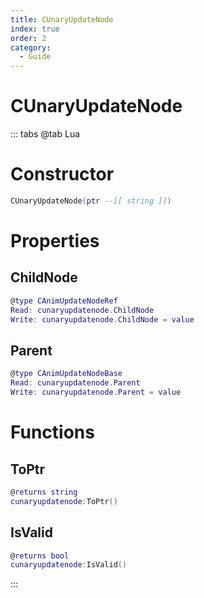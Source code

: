 ```yaml
---
title: CUnaryUpdateNode
index: true
order: 2
category:
  - Guide
---
```


# CUnaryUpdateNode

::: tabs
@tab Lua
# Constructor
```lua
CUnaryUpdateNode(ptr --[[ string ]])
```
# Properties
## ChildNode 
```lua
@type CAnimUpdateNodeRef
Read: cunaryupdatenode.ChildNode
Write: cunaryupdatenode.ChildNode = value
```
## Parent 
```lua
@type CAnimUpdateNodeBase
Read: cunaryupdatenode.Parent
Write: cunaryupdatenode.Parent = value
```
# Functions
## ToPtr
```lua
@returns string
cunaryupdatenode:ToPtr()
```
## IsValid
```lua
@returns bool
cunaryupdatenode:IsValid()
```

:::